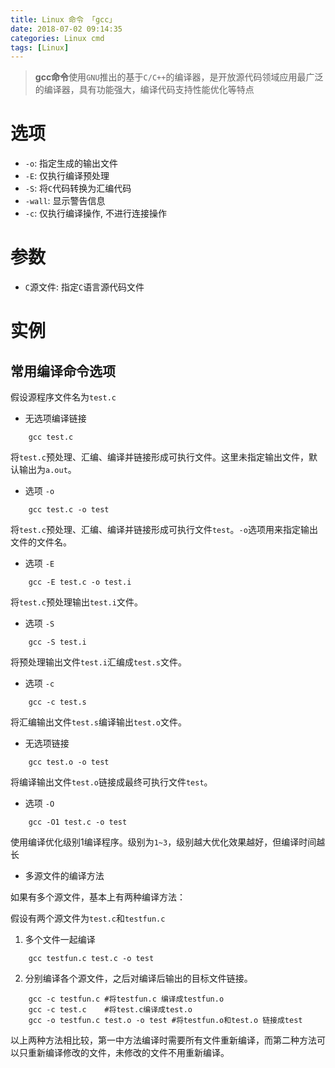 ```yaml
---
title: Linux 命令 「gcc」
date: 2018-07-02 09:14:35
categories: Linux cmd
tags: [Linux]
---
```


> **gcc命令**使用`GNU`推出的基于`C/C++`的编译器，是开放源代码领域应用最广泛的编译器，具有功能强大，编译代码支持性能优化等特点

<!-- more -->

# 选项

- `-o`:   指定生成的输出文件
- `-E`:   仅执行编译预处理
- `-S`:   将`C`代码转换为汇编代码
- `-wall`:    显示警告信息
- `-c`:   仅执行编译操作, 不进行连接操作

# 参数

- `C`源文件: 指定`C`语言源代码文件

# 实例

## 常用编译命令选项

假设源程序文件名为`test.c`

- 无选项编译链接

```
    gcc test.c
```

将`test.c`预处理、汇编、编译并链接形成可执行文件。这里未指定输出文件，默认输出为`a.out`。

- 选项 `-o`

```
    gcc test.c -o test
```

将`test.c`预处理、汇编、编译并链接形成可执行文件`test`。`-o`选项用来指定输出文件的文件名。

- 选项 `-E`

```
    gcc -E test.c -o test.i
```

将`test.c`预处理输出`test.i`文件。

- 选项 `-S`

```
    gcc -S test.i
```

将预处理输出文件`test.i`汇编成`test.s`文件。

- 选项 `-c`

```
    gcc -c test.s
```

将汇编输出文件`test.s`编译输出`test.o`文件。

- 无选项链接

```
    gcc test.o -o test
```

将编译输出文件`test.o`链接成最终可执行文件`test`。

- 选项 `-O`

```
    gcc -O1 test.c -o test
```

使用编译优化级别1编译程序。级别为`1~3`，级别越大优化效果越好，但编译时间越长

- 多源文件的编译方法

如果有多个源文件，基本上有两种编译方法：

假设有两个源文件为`test.c`和`testfun.c`

1. 多个文件一起编译

```
    gcc testfun.c test.c -o test
```

2. 分别编译各个源文件，之后对编译后输出的目标文件链接。

```
    gcc -c testfun.c #将testfun.c 编译成testfun.o
    gcc -c test.c    #将test.c编译成test.o
    gcc -o testfun.c test.o -o test #将testfun.o和test.o 链接成test    
```

以上两种方法相比较，第一中方法编译时需要所有文件重新编译，而第二种方法可以只重新编译修改的文件，未修改的文件不用重新编译。

